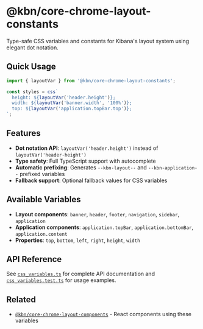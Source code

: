 # @kbn/core-chrome-layout-constants

Type-safe CSS variables and constants for Kibana's layout system using elegant dot notation.

## Quick Usage

```typescript
import { layoutVar } from '@kbn/core-chrome-layout-constants';

const styles = css`
  height: ${layoutVar('header.height')};
  width: ${layoutVar('banner.width', '100%')};
  top: ${layoutVar('application.topBar.top')};
`;
```

## Features

- **Dot notation API**: `layoutVar('header.height')` instead of `layoutVar('header-height')`
- **Type safety**: Full TypeScript support with autocomplete
- **Automatic prefixing**: Generates `--kbn-layout--` and `--kbn-application--` prefixed variables
- **Fallback support**: Optional fallback values for CSS variables

## Available Variables

- **Layout components**: `banner`, `header`, `footer`, `navigation`, `sidebar`, `application`
- **Application components**: `application.topBar`, `application.bottomBar`, `application.content`
- **Properties**: `top`, `bottom`, `left`, `right`, `height`, `width`

## API Reference

See [`css_variables.ts`](./src/css_variables.ts) for complete API documentation and [`css_variables.test.ts`](./src/css_variables.test.ts) for usage examples.

## Related

- [`@kbn/core-chrome-layout-components`](../core-chrome-layout-components) - React components using these variables

